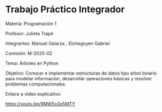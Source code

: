 
# Trabajo Práctico Integrador 

Materia: Programación 1

Profesor: Julieta Trapé

Integrantes: Manuel Galarza , Etchegoyen Gabriel

Comisión: M-2025-02

Tema: Árboles en Python

Objetivo: Conocer e implementar estructuras de datos tipo árbol binario para modelar información, desarrollar operaciones básicas y resolver problemas computacionales.

Enlace a video explicativo:

https://youtu.be/9MW5o3x5MTY




